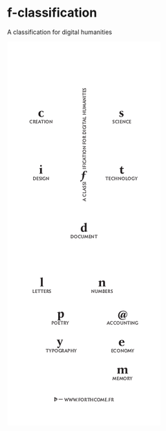 # f-classification
A classification for digital humanities

![alt tag](https://github.com/forthcome/f-classification/blob/master/f_class_topique.png)

